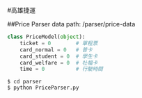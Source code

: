 #高雄捷運

##Price Parser
data path: /parser/price-data
```python
class PriceModel(object):
    ticket = 0        # 單程票
    card_normal = 0   # 普卡
    card_student = 0  # 學生卡
    card_welfare = 0  # 社福卡
    time = 0          # 行駛時間
```
```
$ cd parser
$ python PriceParser.py
```